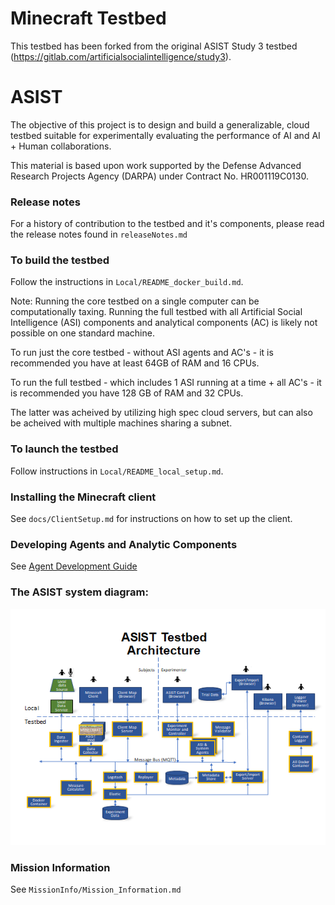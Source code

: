 # Minecraft Testbed

This testbed has been forked from the original ASIST Study 3 testbed
(https://gitlab.com/artificialsocialintelligence/study3).

# ASIST

The objective of this project is to design and build a generalizable, cloud
testbed suitable for experimentally evaluating the performance of AI and
AI + Human collaborations.

This material is based upon work supported by the Defense Advanced Research Projects Agency (DARPA) under Contract No. HR001119C0130.

### Release notes

For a history of contribution to the testbed and it's components, please read the release notes found in `releaseNotes.md`

### To build the testbed

Follow the instructions in `Local/README_docker_build.md`.

Note: Running the core testbed on a single computer can be computationally taxing.  Running the full testbed with all Artificial Social Intelligence (ASI) components and analytical components (AC) is likely not possible on one standard machine.

To run just the core testbed - without ASI agents and AC's - it is recommended you have at least 64GB of RAM and 16 CPUs.

To run the full testbed - which includes 1 ASI running at a time + all AC's - it is recommended you have 128 GB of RAM and 32 CPUs.

The latter was acheived by utilizing high spec cloud servers, but can also be acheived with multiple machines sharing a subnet.



### To launch the testbed

Follow instructions in `Local/README_local_setup.md`.

### Installing the Minecraft client

See `docs/ClientSetup.md` for instructions on how to set up the client.

### Developing Agents and Analytic Components
See [Agent Development Guide](Agents/agent_dev_guide.md)

### The ASIST system diagram:
 ![ASIST system diagram](docs/asist_testbed_architecture.png "ASIST Testbed Diagram")

### Mission Information
See `MissionInfo/Mission_Information.md`
